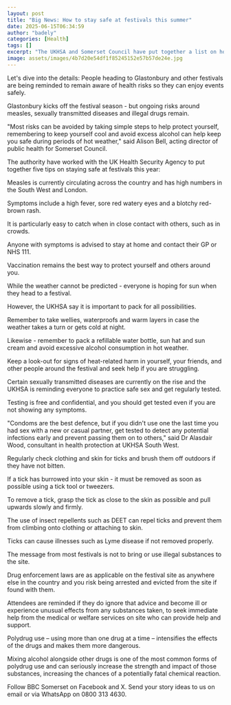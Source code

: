 ```yaml
---
layout: post
title: "Big News: How to stay safe at festivals this summer"
date: 2025-06-15T06:34:59
author: "badely"
categories: [Health]
tags: []
excerpt: "The UKHSA and Somerset Council have put together a list on how to stay safe at festivals this summer."
image: assets/images/4b7d20e54df1f85245152e57b57de24e.jpg
---
```


Let's dive into the details: People heading to Glastonbury and other festivals are being reminded to remain aware of health risks so they can enjoy events safely.

Glastonbury kicks off the festival season - but ongoing risks around measles, sexually transmitted diseases and illegal drugs remain.

"Most risks can be avoided by taking simple steps to help protect yourself, remembering to keep yourself cool and avoid excess alcohol can help keep you safe during periods of hot weather," said Alison Bell, acting director of public health for Somerset Council.

The authority have worked with the UK Health Security Agency to put together five tips on staying safe at festivals this year:

Measles is currently circulating across the country and has high numbers in the South West and London.

Symptoms include a high fever, sore red watery eyes and a blotchy red-brown rash. 

It is particularly easy to catch when in close contact with others, such as in crowds.

Anyone with symptoms is advised to stay at home and contact their GP or NHS 111.

Vaccination remains the best way to protect yourself and others around you.

While the weather cannot be predicted  - everyone is hoping for sun when they head to a festival.

However, the UKHSA say it is important to pack for all possibilities.

Remember to take wellies, waterproofs and warm layers in case the weather takes a turn or gets cold at night.

Likewise - remember to pack a refillable water bottle, sun hat and sun cream and avoid excessive alcohol consumption in hot weather.

Keep a look-out for signs of heat-related harm in yourself, your friends, and other people around the festival and seek help if you are struggling.

Certain sexually transmitted diseases are currently on the rise and the UKHSA is reminding everyone to practice safe sex and get regularly tested.

Testing is free and confidential, and you should get tested even if you are not showing any symptoms.

"Condoms are the best defence, but if you didn't use one the last time you had sex with a new or casual partner, get tested to detect any potential infections early and prevent passing them on to others," said Dr Alasdair Wood, consultant in health protection at UKHSA South West.

Regularly check clothing and skin for ticks and brush them off outdoors if they have not bitten.

If a tick has burrowed into your skin - it must be removed as soon as possible using a tick tool or tweezers.

To remove a tick, grasp the tick as close to the skin as possible and pull upwards slowly and firmly.

The use of insect repellents such as DEET can repel ticks and prevent them from climbing onto clothing or attaching to skin.

Ticks can cause illnesses such as Lyme disease if not removed properly.

The message from most festivals is not to bring or use illegal substances to the site.

Drug enforcement laws are as applicable on the festival site as anywhere else in the country and you risk being arrested and evicted from the site if found with them.

Attendees are reminded if they do ignore that advice and become ill or experience unusual effects from any substances taken, to seek immediate help from the medical or welfare services on site who can provide help and support.

Polydrug use – using more than one drug at a time – intensifies the effects of the drugs and makes them more dangerous. 

Mixing alcohol alongside other drugs is one of the most common forms of polydrug use and can seriously increase the strength and impact of those substances, increasing the chances of a potentially fatal chemical reaction.

Follow BBC Somerset on Facebook and X. Send your story ideas to us on email or via WhatsApp on 0800 313 4630.

